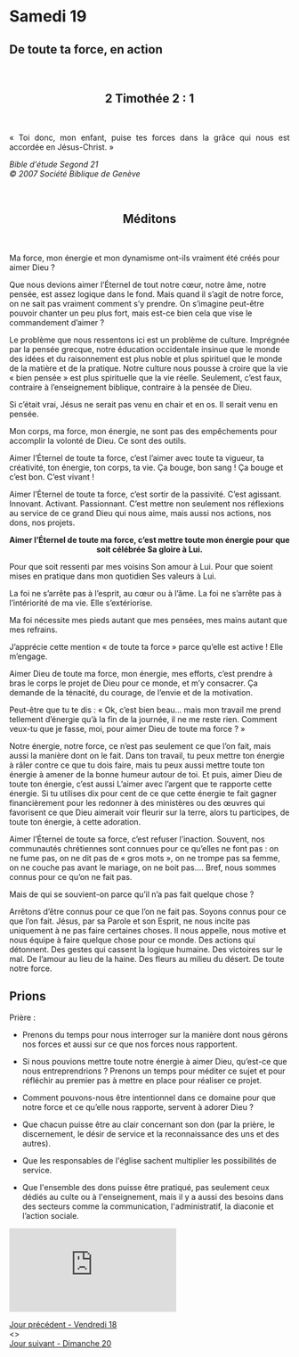 # Samedi 19
## De toute ta force, en action

<br/>
<center><h2>2  Timothée  2 : 1</h2></center>
<br/>

<p align="justify">« Toi donc, mon enfant, puise tes forces dans la grâce
qui nous est accordée en Jésus-Christ. »
</p>

<i>Bible d'étude Segond 21<br />
© 2007 Société Biblique de Genève</i>

<br/>
<center><h2>Méditons</h2></center>
<br/>
<p>
Ma force, mon énergie et mon dynamisme ont-ils vraiment été créés pour aimer Dieu ?
</p><p>
Que nous devions aimer l’Éternel de tout notre cœur, notre âme, notre pensée, est assez logique dans le fond. Mais quand il s’agit de notre force, on ne sait pas vraiment comment s’y prendre.
On s’imagine peut-être pouvoir chanter un peu plus fort, mais est-ce bien cela que vise le commandement d’aimer ?
</p><p>
Le problème que nous ressentons ici est un problème de culture. Imprégnée par la pensée grecque, notre éducation occidentale insinue que le monde des idées et du raisonnement est plus noble et plus spirituel que le monde de la matière et de la pratique.
Notre culture nous pousse à croire que la vie « bien pensée » est plus spirituelle que la vie réelle.
Seulement, c’est faux, contraire à l’enseignement biblique, contraire à la pensée de Dieu.
</p><p>
Si c’était vrai, Jésus ne serait pas venu en chair et en os. Il serait venu en pensée.
</p><p>
Mon corps, ma force, mon énergie, ne sont pas des empêchements pour accomplir la volonté de Dieu. Ce sont des outils.
</p><p>
Aimer l’Éternel de toute ta force, c’est l’aimer avec toute ta vigueur, ta créativité, ton énergie, ton corps, ta vie. Ça bouge, bon sang ! Ça bouge et c’est bon. C’est vivant !
</p><p>
Aimer l’Éternel de toute ta force, c’est sortir de la passivité.
C’est agissant. Innovant. Activant. Passionnant.
C’est mettre non seulement nos réflexions au service de ce grand Dieu qui nous aime, mais aussi nos actions, nos dons, nos projets.
</p><p><center><b>
Aimer l’Éternel de toute ma force,
c’est mettre toute mon énergie
pour que soit célébrée Sa gloire à Lui.</b></center>
</p><p>
Pour que soit ressenti par mes voisins Son amour à Lui.
Pour que soient mises en pratique dans mon quotidien Ses valeurs à Lui.
</p><p>
La foi ne s’arrête pas à l’esprit, au cœur ou à l’âme. La foi ne s’arrête pas à l’intériorité de ma vie. Elle s’extériorise.
</p><p>
Ma foi nécessite mes pieds autant que mes pensées, mes mains autant que mes refrains.
</p><p>
J’apprécie cette mention « de toute ta force » parce qu’elle est active ! Elle m’engage.
</p><p>
Aimer Dieu de toute ma force, mon énergie, mes efforts, c’est prendre à bras le corps le projet de Dieu pour ce monde, et m’y consacrer. Ça demande de la ténacité, du courage, de l’envie et de la motivation.
</p><p>

Peut-être que tu te dis : « Ok, c’est bien beau... mais mon travail me prend tellement d’énergie qu’à la fin de la journée, il ne me reste rien. Comment veux-tu que je fasse, moi, pour aimer Dieu de toute ma force ? »
</p><p>

Notre énergie, notre force, ce n’est pas seulement ce que l’on fait, mais aussi la manière dont on le fait.
Dans ton travail, tu peux mettre ton énergie à râler contre ce que tu dois faire, mais tu peux aussi mettre toute ton énergie à amener de la bonne humeur autour de toi.
Et puis, aimer Dieu de toute ton énergie, c’est aussi L’aimer avec l’argent que te rapporte cette énergie.
Si tu utilises dix pour cent de ce que cette énergie te fait gagner financièrement pour les redonner à des ministères ou des œuvres qui favorisent ce que Dieu aimerait voir fleurir sur la terre, alors tu participes, de toute ton énergie, à cette adoration.
</p><p>

Aimer l’Éternel de toute sa force, c’est refuser l’inaction.
Souvent, nos communautés chrétiennes sont connues pour ce qu’elles ne font pas : on ne fume pas, on ne dit pas de « gros mots », on ne trompe pas sa femme, on ne couche pas avant le mariage, on ne boit pas.... Bref, nous sommes connus pour ce qu’on ne fait pas.
</p><p>

Mais de qui se souvient-on parce qu’il n’a pas fait quelque chose ?
</p><p>

Arrêtons d’être connus pour ce que l’on ne fait pas. Soyons connus pour ce que l’on fait.
Jésus, par sa Parole et son Esprit, ne nous incite pas uniquement à ne pas faire certaines choses.
Il nous appelle, nous motive et nous équipe à faire quelque chose pour ce monde.
Des actions qui détonnent. Des gestes qui cassent la logique humaine. Des victoires sur le mal.
De l’amour au lieu de la haine. Des fleurs au milieu du désert. De toute notre force.

</p>

## Prions
Prière :

* Prenons du temps pour nous interroger sur la manière dont nous gérons nos forces et aussi sur ce que nos forces nous rapportent.

* Si nous pouvions mettre toute notre énergie à aimer Dieu, qu’est-ce que nous entreprendrions ? Prenons un temps pour méditer ce sujet et pour réfléchir au premier pas à mettre en place pour réaliser ce projet.

* Comment pouvons-nous être intentionnel dans ce domaine pour que notre force et ce qu’elle nous rapporte, servent à adorer Dieu ?

* Que chacun puisse être au clair concernant son don (par la prière, le discernement, le désir de service et la reconnaissance des uns et des autres).

* Que les responsables de l'église sachent multiplier les possibilités de service.

* Que l'ensemble des dons puisse être pratiqué, pas seulement ceux dédiés au culte ou à l'enseignement, mais il y a aussi des besoins dans des secteurs comme la communication, l'administratif, la diaconie et l’action sociale.

<div class="container">
<iframe src="https://www.youtube.com/embed/mUoGrP2Uxr8"
frameborder="0" allowfullscreen class="video"></iframe>
</div>

[Jour précédent - Vendredi 18](vendredi.md)<br/> <> <br/>
[Jour suivant - Dimanche 20](dimanche2.md)
